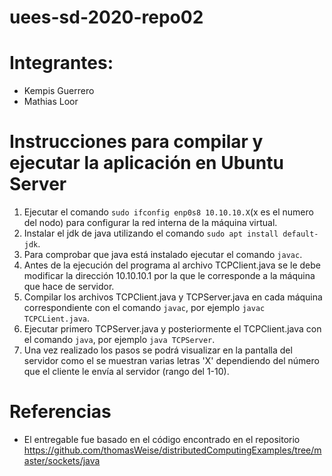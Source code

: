 # uees-sd-2020-repo02
# Integrantes:
* Kempis Guerrero
* Mathias Loor

# Instrucciones para compilar y ejecutar la aplicación en Ubuntu Server
1. Ejecutar el comando `sudo ifconfig enp0s8 10.10.10.X`(x es el numero del nodo) para configurar la red interna de la máquina virtual.
2. Instalar el jdk de java utilizando el comando `sudo apt install default-jdk`.
3. Para comprobar que java está instalado ejecutar el comando `javac`.
4. Antes de la ejecución del programa al archivo TCPClient.java se le debe modificar la dirección 10.10.10.1 por la que le corresponde a la máquina que hace de servidor.
5. Compilar los archivos TCPClient.java y TCPServer.java en cada máquina correspondiente con el comando `javac`, por ejemplo `javac TCPCLient.java`.
6. Ejecutar primero TCPServer.java y posteriormente el TCPClient.java con el comando `java`, por ejemplo `java TCPServer`.
7. Una vez realizado los pasos se podrá visualizar en la pantalla del servidor como el se muestran varias letras 'X' dependiendo del número que el cliente le envía al servidor (rango del 1-10).

# Referencias
* El entregable fue basado en el código encontrado en el repositorio https://github.com/thomasWeise/distributedComputingExamples/tree/master/sockets/java
